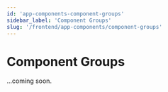 ```yaml
---
id: 'app-components-component-groups'
sidebar_label: 'Component Groups'
slug: '/frontend/app-components/component-groups'
---
```


# Component Groups

...coming soon.
